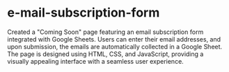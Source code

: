 # e-mail-subscription-form

Created a "Coming Soon" page featuring an email subscription form integrated with Google Sheets. Users can enter their email addresses, and upon submission, the emails are automatically collected in a Google Sheet. The page is designed using HTML, CSS, and JavaScript, providing a visually appealing interface with a seamless user experience.
